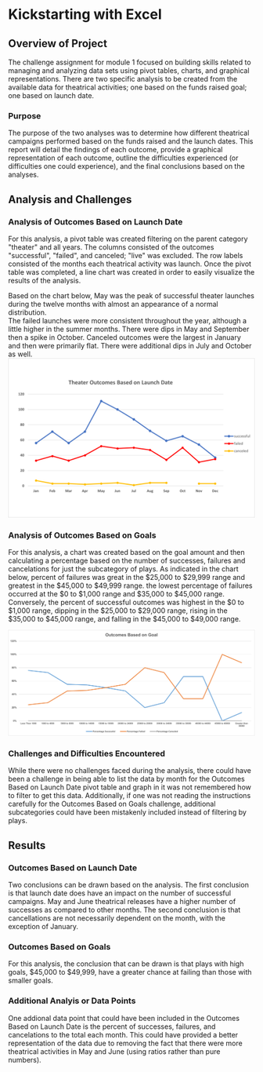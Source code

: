 # Kickstarting with Excel

## Overview of Project
The challenge assignment for module 1 focused on building skills related to managing and analyzing data sets using pivot tables, charts, 
and graphical representations. There are two specific analysis to be created from the available data for theatrical activities;
one based on the funds raised goal; one based on launch date. 


### Purpose
The purpose of the two analyses was to determine how different theatrical campaigns performed based on the funds raised and the launch dates. 
This report will detail the findings of each outcome, provide a graphical representation of each outcome, outline the difficulties experienced
(or difficulties one could experience), and the final conclusions based on the analyses.  



## Analysis and Challenges

### Analysis of Outcomes Based on Launch Date
For this analysis, a pivot table was created filtering on the parent category "theater" and all years.  The columns consisted of the outcomes 
"successful", "failed", and canceled; "live" was excluded.  The row labels consisted of the months each theatrical activity was launch.  Once the 
pivot table was completed, a line chart was created in order to easily visualize the results of the analysis.   

Based on the chart below, May was the peak of successful theater launches during the twelve months with almost an appearance of a normal distribution.  
The failed launches were more consistent throughout the year, although a little higher in the summer months.  There were dips in May and September then a 
spike in October.  Canceled outcomes were the largest in January and then were primarily flat.  There were additional dips in July and October as well. 
![Theater_Outcomes_vs_Launch](https://github.com/dandschevy/Kickstarter_analysis_module1/blob/main/resources/Theater_Outcomes_vs_Launch..png?raw=true)


### Analysis of Outcomes Based on Goals
For this analysis, a chart was created based on the goal amount and then calculating a percentage based on the number of successes, failures and cancelations for just the subcategory of plays.  As indicated in the chart below, percent of failures was great in the $25,000 to $29,999 range and greatest in the $45,000 to $49,999 range.  the lowest percentage of failures occurred at the $0 to $1,000 range and $35,000 to $45,000 range.  Conversely, the percent of successful outcomes was highest in the $0 to $1,000 range, dipping in the $25,000 to $29,000 range, rising in the $35,000 to $45,000 range, and falling in the $45,000 to $49,000 range.  

![Outcomes_vs_Goals](https://github.com/dandschevy/Kickstarter_analysis_module1/blob/main/resources/Outcomes_vs_Goals.png?raw=true)


### Challenges and Difficulties Encountered
While there were no challenges faced during the analysis, there could have been a challenge in being able to list the data by month for the Outcomes Based on Launch Date pivot table and graph in it was not remembered how to filter to get this data.  Additionally, if one was not reading the instructions carefully for the Outcomes Based on Goals challenge, additional subcategories could have been mistakenly included instead of filtering by plays.

## Results

### Outcomes Based on Launch Date
Two conclusions can be drawn based on the analysis. The first conclusion is that launch date does have an impact on the number of successful campaigns.  May and June theatrical releases have a higher number of successes as compared to other months.  The second conclusion is that cancellations are not necessarily dependent on the month, with the exception of January.  


### Outcomes Based on Goals
For this analysis, the conclusion that can be drawn is that plays with high goals, $45,000 to $49,999, have a greater chance at failing than those with smaller goals.


### Additional Analyis or Data Points
One addional data point that could have been included in the Outcomes Based on Launch Date is the percent of successes, failures, and cancelations to the total each month.  This could have provided a better representation of the data due to removing the fact that there were more theatrical activities in May and June (using ratios rather than pure numbers).  


